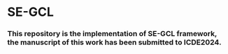 # SE-GCL
### This repository is the implementation of SE-GCL framework, the manuscript of this work has been submitted to ICDE2024.
